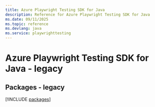 ```yaml
---
title: Azure Playwright Testing SDK for Java
description: Reference for Azure Playwright Testing SDK for Java
ms.date: 09/11/2025
ms.topic: reference
ms.devlang: java
ms.service: playwrighttesting
---
```

# Azure Playwright Testing SDK for Java - legacy
## Packages - legacy
[!INCLUDE [packages](playwright-testing-index.md)]